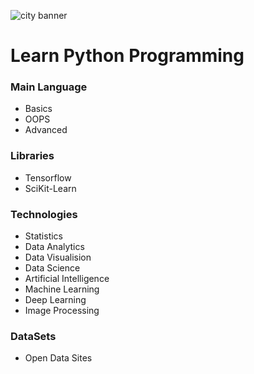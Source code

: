 ![city banner](https://user-images.githubusercontent.com/2780145/34307155-ac661e5a-e76c-11e7-9ef4-8bef4743d71d.png)

# Learn Python Programming

### Main Language
- Basics
- OOPS
- Advanced

### Libraries

- Tensorflow 
- SciKit-Learn

### Technologies

- Statistics
- Data Analytics
- Data Visualision
- Data Science
- Artificial Intelligence 
- Machine Learning 
- Deep Learning
- Image Processing 

### DataSets
- Open Data Sites

